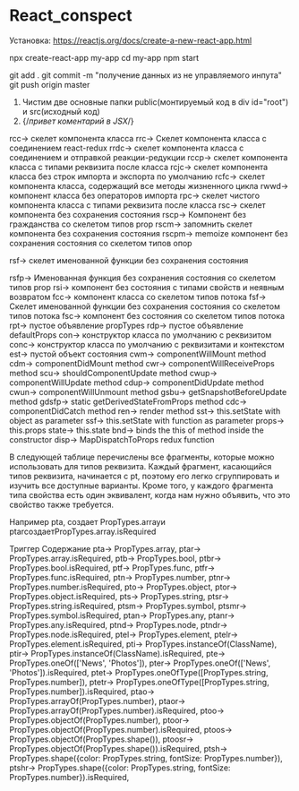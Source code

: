 # React_conspect
Установка:
https://reactjs.org/docs/create-a-new-react-app.html

npx create-react-app my-app
cd my-app
npm start

git add .
git commit -m "получение данных из не управляемого инпута"
git push origin master

1. Чистим две основные папки public(монтируемый код в div id="root") и src(исходный код)
2. {/*привет коментарий в JSX*/}


rcc→	скелет компонента класса
rrc→	Скелет компонента класса с соединением react-redux
rrdc→	скелет компонента класса с соединением и отправкой реакции-редукции
rccp→	скелет компонента класса с типами реквизита после класса
rcjc→	скелет компонента класса без строк импорта и экспорта по умолчанию
rcfc→	скелет компонента класса, содержащий все методы жизненного цикла
rwwd→	компонент класса без операторов импорта
rpc→	скелет чистого компонента класса с типами реквизита после класса
rsc→	скелет компонента без сохранения состояния
rscp→	Компонент без гражданства со скелетом типов prop
rscm→	запомнить скелет компонента без сохранения состояния
rscpm→	memoize компонент без сохранения состояния со скелетом типов опор

rsf→	скелет именованной функции без сохранения состояния

rsfp→	Именованная функция без сохранения состояния со скелетом типов prop
rsi→	компонент без состояния с типами свойств и неявным возвратом
fcc→	компонент класса со скелетом типов потока
fsf→	Скелет именованной функции без сохранения состояния со скелетом типов потока
fsc→	компонент без состояния со скелетом типов потока
rpt→	пустое объявление propTypes
rdp→	пустое объявление defaultProps
con→	конструктор класса по умолчанию с реквизитом
conc→	конструктор класса по умолчанию с реквизитами и контекстом
est→	пустой объект состояния
cwm→	componentWillMount method
cdm→	componentDidMount method
cwr→	componentWillReceiveProps method
scu→	shouldComponentUpdate method
cwup→	componentWillUpdate method
cdup→	componentDidUpdate method
cwun→	componentWillUnmount method
gsbu→	getSnapshotBeforeUpdate method
gdsfp→	static getDerivedStateFromProps method
cdc→	componentDidCatch method
ren→	render method
sst→	this.setState with object as parameter
ssf→	this.setState with function as parameter
props→	this.props
state→	this.state
bnd→	binds the this of method inside the constructor
disp→	MapDispatchToProps redux function

В следующей таблице перечислены все фрагменты, которые можно использовать для типов реквизита. Каждый фрагмент, касающийся типов реквизита, начинается с pt, поэтому его легко сгруппировать и изучить все доступные варианты. Кроме того, у каждого фрагмента типа свойства есть один эквивалент, когда нам нужно объявить, что это свойство также требуется.

Например pta, создает PropTypes.arrayи ptarсоздаетPropTypes.array.isRequired

Триггер	Содержание
pta→	PropTypes.array,
ptar→	PropTypes.array.isRequired,
ptb→	PropTypes.bool,
ptbr→	PropTypes.bool.isRequired,
ptf→	PropTypes.func,
ptfr→	PropTypes.func.isRequired,
ptn→	PropTypes.number,
ptnr→	PropTypes.number.isRequired,
pto→	PropTypes.object,
ptor→	PropTypes.object.isRequired,
pts→	PropTypes.string,
ptsr→	PropTypes.string.isRequired,
ptsm→	PropTypes.symbol,
ptsmr→	PropTypes.symbol.isRequired,
ptan→	PropTypes.any,
ptanr→	PropTypes.any.isRequired,
ptnd→	PropTypes.node,
ptndr→	PropTypes.node.isRequired,
ptel→	PropTypes.element,
ptelr→	PropTypes.element.isRequired,
pti→	PropTypes.instanceOf(ClassName),
ptir→	PropTypes.instanceOf(ClassName).isRequired,
pte→	PropTypes.oneOf(['News', 'Photos']),
pter→	PropTypes.oneOf(['News', 'Photos']).isRequired,
ptet→	PropTypes.oneOfType([PropTypes.string, PropTypes.number]),
ptetr→	PropTypes.oneOfType([PropTypes.string, PropTypes.number]).isRequired,
ptao→	PropTypes.arrayOf(PropTypes.number),
ptaor→	PropTypes.arrayOf(PropTypes.number).isRequired,
ptoo→	PropTypes.objectOf(PropTypes.number),
ptoor→	PropTypes.objectOf(PropTypes.number).isRequired,
ptoos→	PropTypes.objectOf(PropTypes.shape()),
ptoosr→	PropTypes.objectOf(PropTypes.shape()).isRequired,
ptsh→	PropTypes.shape({color: PropTypes.string, fontSize: PropTypes.number}),
ptshr→	PropTypes.shape({color: PropTypes.string, fontSize: PropTypes.number}).isRequired,
